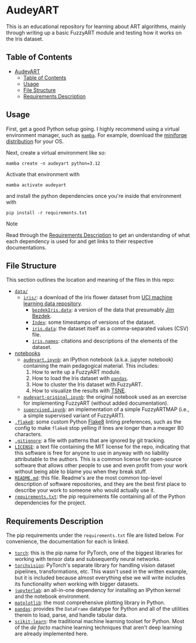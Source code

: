 # AudeyART

This is an educational repository for learning about ART algorithms, mainly through writing up a basic FuzzyART module and testing how it works on the Iris dataset.

## Table of Contents

- [AudeyART](#audeyart)
  - [Table of Contents](#table-of-contents)
  - [Usage](#usage)
  - [File Structure](#file-structure)
  - [Requirements Description](#requirements-description)

## Usage

First, get a good Python setup going.
I highly recommend using a virtual environment manager, such as [`mamba`](https://mamba.readthedocs.io/en/latest/index.html).
For example, download the [miniforge distribution](https://github.com/conda-forge/miniforge) for your OS.

Next, create a virtual environment like so:

```shell
mamba create -n audeyart python=3.12
```

Activate that environment with

```shell
mamba activate audeyart
```

and install the python dependencies once you're inside that environment with

```shell
pip install -r requirements.txt
```

> [!note]
> Read through the [Requirements Description](#requirements-description) to get an understanding of what each dependency is used for and get links to their respective documentations.

## File Structure

This section outlines the location and meaning of the files in this repo:

- [`data/`](data)
  - [`iris/`](data/iris): a download of the Iris flower dataset from [UCI machine learning data repository](https://archive.ics.uci.edu/dataset/53/iris).
    - [`bezdekIris.data`](data/iris/bezdekiris.data): a version of the data that presumably [Jim Bezdek](https://scholar.google.com/citations?user=kXy4LAMAAAAJ&hl=en).
    - [`Index`](data/iris/Index): some timestamps of versions of the dataset.
    - [`iris.data`](data/iris/iris.data): the dataset itself as a comma-separated values (CSV) file.
    - [`iris.names`](data/iris/iris.names): citations and descriptions of the elements of the dataset.
- [notebooks](notebooks)
  - [`audeyart.ipynb`](notebooks/audeyart.ipynb): an IPython notebook (a.k.a. jupyter notebook) containing the main pedagogical material.
  This includes:
      1. How to write up a FuzzyART module.
      2. How to load the Iris dataset with [`pandas`](https://pandas.pydata.org).
      3. How to cluster the Iris dataset with FuzzyART.
      4. How to visualize the results with [TSNE](https://scikit-learn.org/stable/modules/generated/sklearn.manifold.TSNE.html).
  - [`audeyart-original.ipynb`](notebooks/audeyart-original.ipynb): the original notebook used as an exercise for implementing FuzzyART (without added documentation).
  - [`supervised.ipynb`](notebooks/supervised.ipynb): an implementation of a simple FuzzyARTMAP (i.e., a simple supervised variant of FuzzyART).
- [`.flake8`](.flake8): some custom Python [Flake8](https://flake8.pycqa.org/en/latest/) linting preferences, such as the config to make `flake8` stop yelling if lines are longer than a meager 80 characters.
- [`.gitignore`](.gitignore): a file with patterns that are ignored by git tracking.
- [`LICENSE`](LICENSE): a text file containing the MIT license for the repo, indicating that this software is free for anyone to use in anyway with no liability attributable to the authors.
This is a common license for open-source software that allows other people to use and even profit from your work without being able to blame you when they break stuff.
- [`README.md`](README.md): this file.
Readme's are the most common top-level description of software repositories, and they are the best first place to describe your work to someone who would actually use it.
- [`requirements.txt`](requirements.txt): the pip requirements file containing all of the Python dependencies for the project.

## Requirements Description

The pip requirements under the `requirements.txt` file are listed below.
For convenience, the documentation for each is linked.

[pytorch-docs]: https://docs.pytorch.org/docs/stable/index.html
[torchvision-docs]: https://docs.pytorch.org/vision/stable/index.html
[matplotlib-docs]: https://matplotlib.org/stable/users/index
[jupyterlab-docs]: https://docs.jupyter.org/en/latest/
[pandas-docs]: https://pandas.pydata.org/docs/
[scikit-learn-docs]: https://scikit-learn.org/stable/

- [`torch`][pytorch-docs]: this is the pip name for PyTorch, one of the biggest libraries for working with tensor data and subsequently neural networks.
- [`torchvision`][torchvision-docs]: PyTorch's separate library for handling vision dataset pipelines, transformations, etc.
This wasn't used in the written example, but it is included because almost everything else we will write includes its functionality when working with bigger datasets.
- [`jupyterlab`][jupyterlab-docs]: an all-in-one dependency for installing an IPython kernel and the notebook environment.
- [`matplotlib`][matplotlib-docs]: the most comprehensive plotting library in Python.
- [`pandas`][pandas-docs]: provides the `DataFrame` datatype for Python and all of the utilities therein to load, parse, and handle tabular data.
- [`scikit-learn`][scikit-learn-docs]: the traditional machine learning toolset for Python.
Most of the _de facto_ machine learning techniques that aren't deep learning are already implemented here.
